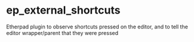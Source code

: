 # ep_external_shortcuts
Etherpad plugin to observe shortcuts pressed on the editor, and to tell the editor wrapper/parent that they were pressed
